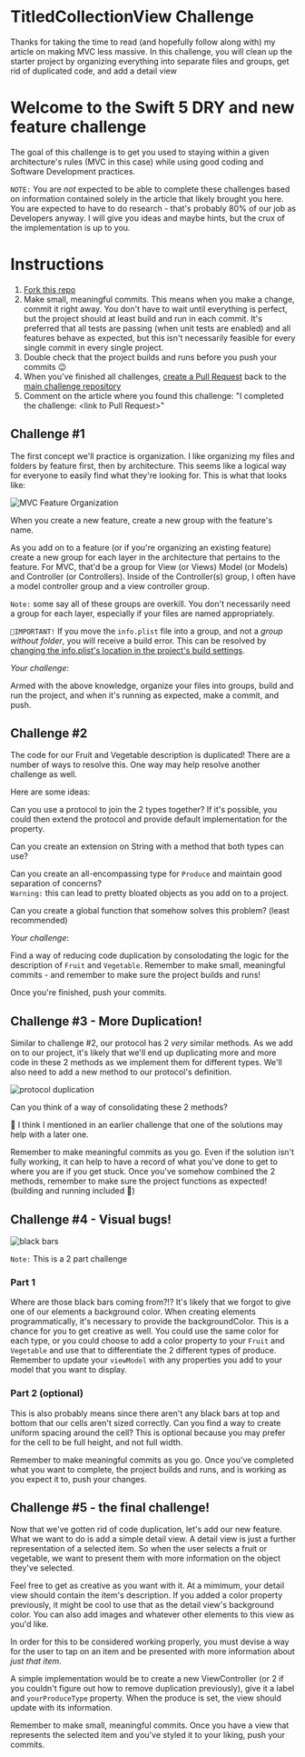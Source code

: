 # TitledCollectionView Challenge
Thanks for taking the time to read (and hopefully follow along with) 
my article on making MVC less massive. In this challenge, you will 
clean up the starter project by organizing everything into separate 
files and groups, get rid of duplicated code, and add a detail view

# Welcome to the Swift 5 DRY and new feature challenge

The goal of this challenge is to get you used to staying within a
given architecture's rules (MVC in this case) while using good
coding and Software Development practices.

`NOTE:` You are *not* expected to be able to complete these challenges
based on information contained solely in the article that likely brought
you here. You are expected to have to do research - that's probably 80% of
our job as Developers anyway. I will give you ideas and maybe hints, but
the crux of the implementation is up to you.

# Instructions

1. [Fork this repo](https://guides.github.com/activities/forking/)
2. Make small, meaningful commits. This means when you make a change,
commit it right away. You don't have to wait until everything is perfect,
but the project should at least build and run in each commit. It's preferred
that all tests are passing (when unit tests are enabled) and all features
behave as expected, but this isn't necessarily feasible for every single
commit in every single project.
3. Double check that the project builds and runs before you push your commits 😉
4. When you've finished all challenges, [create a Pull Request](https://docs.github.com/en/github/collaborating-with-pull-requests/proposing-changes-to-your-work-with-pull-requests/creating-a-pull-request)
back to the [main challenge repository](https://github.com/froggomad/titled-collection-view-challenge)
5. Comment on the article where you found this challenge: "I completed the challenge: \<link to Pull Request\>"

## Challenge #1

The first concept we'll practice is organization. I like organizing my 
files and folders by feature first, then by architecture. This seems
like a logical way for everyone to easily find what they're looking for.
This is what that looks like:

![MVC Feature Organization](Media/MVC%20Feature%20Organization.png)

When you create a new feature, create a new group with the feature's name.

As you add on to a feature (or if you're organizing an existing feature)
create a new group for each layer in the architecture that pertains to the 
feature. For MVC, that'd be a group for View (or Views) Model (or Models) and
Controller (or Controllers). Inside of the Controller(s) group, I often have a 
model controller group and a view controller group. 

`Note:` some say all of these groups are overkill. You don't necessarily need 
a group for each layer, especially if your files are named appropriately.

`🔺IMPORTANT!` If you move the `info.plist` file into a group, and not a *group 
without folder*, you will receive a build error. This can be resolved by [changing
the info.plist's location in the project's build settings](https://stackoverflow.com/questions/58103585/xcode-11-cant-reallocate-info-plist-into-a-group).

*Your challenge*:

Armed with the above knowledge, organize your files into groups, build and run the
project, and when it's running as expected, make a commit, and push.

## Challenge #2

The code for our Fruit and Vegetable description is duplicated! There are a number
of ways to resolve this. One way may help resolve another challenge as well.

Here are some ideas:

Can you use a protocol to join the 2 types together? If it's possible, you could then 
extend the protocol and provide default implementation for the property.

Can you create an extension on String with a method that both types can use?

Can you create an all-encompassing type for `Produce` and maintain good separation of concerns?<br>
`Warning:` this can lead to pretty bloated objects as you add on to a project.

Can you create a global function that somehow solves this problem? (least recommended)

*Your challenge*:

Find a way of reducing code duplication by consolodating the logic for the description of 
`Fruit` and `Vegetable`. Remember to make small, meaningful commits - and remember to make sure
the project builds and runs! 

Once you're finished, push your commits.

## Challenge #3 - More Duplication!

Similar to challenge #2, our protocol has 2 *very* similar methods. As we add on to our project, 
it's likely that we'll end up duplicating more and more code in these 2 methods as we implement 
them for different types. We'll also need to add a new method to our protocol's definition.

![protocol duplication](Media/protocol%20duplication.png)

Can you think of a way of consolidating these 2 methods?

🧐 I think I mentioned in an earlier challenge that one of the solutions may help with a later one.

Remember to make meaningful commits as you go. Even if the solution isn't fully working, it can help
to have a record of what you've done to get to where you are if you get stuck. Once you've somehow 
combined the 2 methods, remember to make sure the project functions as expected! (building and running 
included 🤪)

## Challenge #4 - Visual bugs!
![black bars](Media/cell%20glitch.png)

`Note:` This is a 2 part challenge

### Part 1
Where are those black bars coming from?!? It's likely that we forgot to give one of our elements a 
background color. When creating elements programmatically, it's necessary to provide the backgroundColor.
This is a chance for you to get creative as well. You could use the same color for each type, or you could 
choose to add a color property to your `Fruit` and `Vegetable` and use that to differentiate the 2 different
types of produce. Remember to update your `viewModel` with any properties you add to your model that you want
to display.

### Part 2 (optional)
This is also probably means since there aren't any black bars at top and bottom that our cells aren't sized 
correctly. Can you find a way to create uniform spacing around the cell? This is optional because you may 
prefer for the cell to be full height, and not full width.

Remember to make meaningful commits as you go. Once you've completed what you want to complete, the project 
builds and runs, and is working as you expect it to, push your changes.

## Challenge #5 - the final challenge!
Now that we've gotten rid of code duplication, let's add our new feature. What we want to do is add a simple
detail view. A detail view is just a further representation of a selected item. So when the user selects a 
fruit or vegetable, we want to present them with more information on the object they've selected.

Feel free to get as creative as you want with it. At a mimimum, your detail view should contain the item's 
description. If you added a color property previously, it might be cool to use that as the detail view's 
background color. You can also add images and whatever other elements to this view as you'd like.

In order for this to be considered working properly, you must devise a way for the user to tap on an item
and be presented with more information about *just that item*.

A simple implementation would be to create a new ViewController (or 2 if you couldn't figure out how to 
remove duplication previously), give it a label and `yourProduceType` property. When the produce is set, 
the view should update with its information.

Remember to make small, meaningful commits. Once you have a view that represents the selected item and 
you've styled it to your liking, push your commits.
